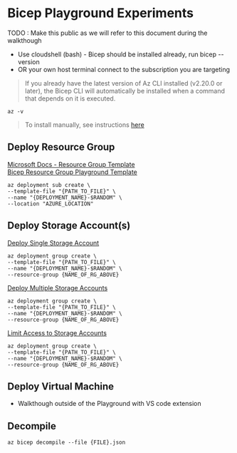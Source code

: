 # Bicep Playground Experiments

TODO : Make this public as we will refer to this document during the walkthough 

- Use cloudshell (bash) - Bicep should be installed already, run bicep --version 
- OR your own host terminal connect to the subscription you are targeting 

> If you already have the latest version of Az CLI installed (v2.20.0 or later), the Bicep CLI will automatically be installed when a command that depends on it is executed.
```
az -v
```
> To install manually, see instructions [here](https://github.com/Azure/bicep/blob/main/docs/installing.md#options-for-installing-the-bicep-cli)




## Deploy Resource Group 

[Microsoft Docs - Resource Group Template](https://docs.microsoft.com/en-us/azure/templates/microsoft.resources/resourcegroups?tabs=json) </br>
[Bicep Resource Group Playground Template](https://aka.ms/bicepdemo#eJxVj8FOwzAMhu95Ct9yytJOnCohcUDiMhCCvUCITIhom8h2Qdu0d5+7UgQHS/5/f5b9ew/3WPtyGHAUeA4UBhQkBlPnHig9qdMCC+UxwS3Y4evgPkL8dJRca3+wcNyV+Af6RhacqFS0xngP+0AJBV6jOmDkqhahME9vHClXyWVc8BfkMlFEeKAyVdjjUPsguknrYG0WwD7mSIXLu2zWVfb/EL7bNtvWNTeuaa0ePRmAUZN1a0LVfYlh/qFb4qgjIXF3Zc9adc5DkvHXO18A4epqVg==)


```
az deployment sub create \
--template-file "{PATH_TO_FILE}" \
--name "{DEPLOYMENT_NAME}-$RANDOM" \
--location "AZURE_LOCATION" 
```

## Deploy Storage Account(s)

[Deploy Single Storage Account](https://aka.ms/bicepdemo#eJyVUMtqAzEMvO9X6Ob2kGySQ6ELhQYKzaEPSEKvxfFqg4ljGckbWEr+vd5Xm0IvMdiWNaPRWHkOS2bdAFUgkVjvEbQxVPsIXh9RsqBZH0fsLaVSzNbv4QGUgizLc3jC4KgBwROydmBL9NGaFG0GxWWvKBmjUM0GR70BWA9pAfVqDZNQFadDcf6XKo+L2fx+MrubzOYqefjKoDNaXFpMOUdGR0u+gLHnM1Mdbm6nI5JIgSkgR4tSdEIAUodAHGUVY5At66qy5t27poDINXaUNB4U2VrkAtSKouqy6A03oe/YSwEcsNl0rYt//qUGkiCfrPl10K6do93lu5XXO4flhY12nX+iyjq8pqK/27PdB+sTUQ3OPhatNznUo2A/3wRrX2ouP1/WG9VVnr8BNxexow==)

```
az deployment group create \
--template-file "{PATH_TO_FILE}" \
--name "{DEPLOYMENT_NAME}-$RANDOM" \
--resource-group {NAME_OF_RG_ABOVE} 
```

[Deploy Multiple Storage Accounts](https://aka.ms/bicepdemo#eJyVkE1rwzAMhu/5Fbp5O7RpexgsMFhhsB72AW3ZZZThOsowdS0jO4Uw+t9n52MLZZcZYjvSq1ePnOewZJYNUAU+EMtPBKkU1TaAlUf0mZMsj0Nu2aU8yLboDt4zACFG2y7L8hwe0BlqwOMJWRrQJdqgVbxt+h6DUcboqWaFFx3WfdiDeNaKyVMVpn1xfgFzv5jNbyezm8lsLhJSRTy4vcQRQNtL/AK+Im2arxgrY8yQkkGTLWAAe2Sq3dX1dMhEkWNyyEFjbwTga+eIg1+F4PyWZVVp9WpNU0DgGltJfFX0fquRCxArCqKNolXcuK5jZwVwwGbTti7+GF70Io980uqXIK29of34P9nLvcFyhJHW+edWaYP/qejOtKfvoG0Uip7sbZHY/KEeDLv3jWlpS8nlx9N6I9rK8+4bdwLDQQ==)

```
az deployment group create \
--template-file "{PATH_TO_FILE}" \
--name "{DEPLOYMENT_NAME}-$RANDOM" \
--resource-group {NAME_OF_RG_ABOVE} 
```

[Limit Access to Storage Accounts](TODO)

```
az deployment group create \
--template-file "{PATH_TO_FILE}" \
--name "{DEPLOYMENT_NAME}-$RANDOM" \
--resource-group {NAME_OF_RG_ABOVE} 
```

## Deploy Virtual Machine 
- Walkthough outside of the Playground with VS code extension 

## Decompile

```
az bicep decompile --file {FILE}.json
```

